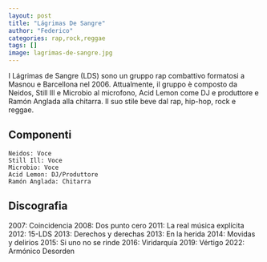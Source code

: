 ```yaml
---
layout: post
title: "Lágrimas De Sangre"
author: "Federico"
categories: rap,rock,reggae
tags: []
image: lagrimas-de-sangre.jpg
---
```


I Lágrimas de Sangre (LDS) sono un gruppo rap combattivo formatosi a Masnou e Barcellona nel 2006. Attualmente, il gruppo è composto da Neidos, Still Ill e Microbio al microfono, Acid Lemon come DJ e produttore e Ramón Anglada alla chitarra. Il suo stile beve dal rap, hip-hop, rock e reggae.

## Componenti

    Neidos: Voce
    Still Ill: Voce
    Microbio: Voce
    Acid Lemon: DJ/Produttore
    Ramón Anglada: Chitarra

## Discografia

2007: Coincidencia
2008: Dos punto cero
2011: La real música explícita
2012: 15-LDS
2013: Derechos y derechas
2013: En la herida
2014: Movidas y delirios
2015: Si uno no se rinde
2016: Viridarquía
2019: Vértigo
2022: Armónico Desorden
